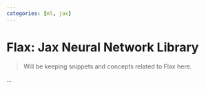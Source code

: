 ```yaml
---
categories: [ml, jax]
---
```


# Flax: Jax Neural Network Library 

> Will be keeping snippets and concepts related to Flax here. 

... 


